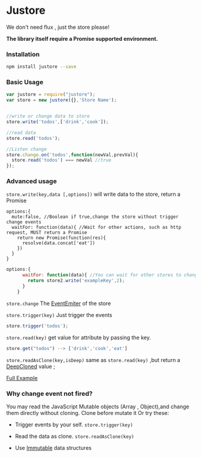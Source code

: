 # Justore


We don't need flux , just the store please!


**The library itself require a Promise supported environment.**


### Installation


```sh
npm install justore --save
```

### Basic Usage

```js
var justore = require("justore");
var store = new justore({},'Store Name');


//write or change data to store
store.write('todos',['drink','cook']);

//read data
store.read('todos');

//Listen change
store.change.on('todos',function(newVal,prevVal){
  store.read('todos') === newVal //true
});

```

### Advanced usage

`store.write(key,data [,options])`
will write data to the store, return a Promise

    options:{
      mute:false, //Boolean if true,change the store without trigger change events 
      waitFor: function(data){ //Wait for other actions, such as http request, MUST return a Promise 
        return new Promise(function(res){
          resolve(data.concat['eat'])
        }) 
      }
    }
    
```js
options:{
      waitFor: function(data){ //You can wait for other stores to change, remember store.write is a Promise too! 
        return store2.write('exampleKey',2);
      }
    }
```
    
    
`store.change`
The [EventEmiter](https://nodejs.org/api/events.html#events_class_events_eventemitter) of the store

`store.trigger(key)`
Just trigger the events

```js
store.trigger('todos');
```

`store.read(key)`
get value for attribute by passing the key.
```js
store.get("todos") --> ['drink','cook','eat']
```

`store.readAsClone(key,isDeep)`
same as `store.read(key)` ,but return a [DeepCloned](https://lodash.com/docs#clone) value ;

[Full Example](https://github.com/regou/justore-todo)

### Why change event not fired?
You may read the JavaScript Mutable objects (Array , Object),and change them directly without cloning.
Clone before mutate it Or try these:

- Trigger events by your self.  `store.trigger(key)`

- Read the data as clone.  `store.readAsClone(key)`

- Use [Immutable](https://facebook.github.io/immutable-js/) data structures

